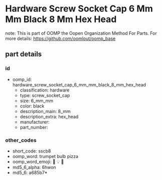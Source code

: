 # Hardware Screw Socket Cap 6 Mm Mm Black 8 Mm Hex Head  

note: This is part of OOMP the Oopen Organization Method For Parts. For more details: https://github.com/oomlout/oomp_base

##  part details





### id
* oomp_id: hardware_screw_socket_cap_6_mm_mm_black_8_mm_hex_head
  * classification: hardware
  * type: screw_socket_cap
  * size: 6_mm_mm
  * color: black
  * description_main: 8_mm
  * description_extra: hex_head
  * manufacturer: 
  * part_number: 

### other_codes
* short_code: sscb8
* oomp_word: trumpet bulb pizza
* oomp_word_emoji: :trumpet: :bulb: :pizza:
* md5_6_alpha: 6hwon
* md5_6: a685b7* 